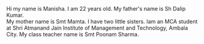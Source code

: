 Hi my name is Manisha. I am 22 years old.
My father's name is Sh Dalip Kumar.  
My mother name is Smt Mamta.
I have two little sisters.
Iam an MCA student at Shri Atmanand Jain Institute of Management and Technology, Ambala City.
My class teacher name is Smt Poonam Sharma.
